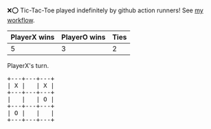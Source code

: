 :x::o: Tic-Tac-Toe played indefinitely by github action runners! See [my workflow](.github/workflows/play.yaml).

|PlayerX wins|PlayerO wins|Ties|
|-|-|-|
|5|3|2|

PlayerX's turn.

<pre>
+---+---+---+
| X |   | X |
+---+---+---+
|   |   | O |
+---+---+---+
| O |   |   |
+---+---+---+
</pre>